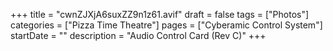 +++
title = "cwnZJXjA6suxZZ9n1z61.avif"
draft = false
tags = ["Photos"]
categories = ["Pizza Time Theatre"]
pages = ["Cyberamic Control System"]
startDate = ""
description = "Audio Control Card (Rev C)"
+++
